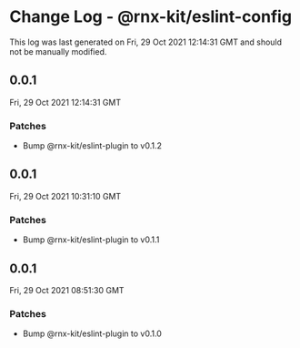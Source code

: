# Change Log - @rnx-kit/eslint-config

This log was last generated on Fri, 29 Oct 2021 12:14:31 GMT and should not be manually modified.

<!-- Start content -->

## 0.0.1

Fri, 29 Oct 2021 12:14:31 GMT

### Patches

- Bump @rnx-kit/eslint-plugin to v0.1.2

## 0.0.1

Fri, 29 Oct 2021 10:31:10 GMT

### Patches

- Bump @rnx-kit/eslint-plugin to v0.1.1

## 0.0.1

Fri, 29 Oct 2021 08:51:30 GMT

### Patches

- Bump @rnx-kit/eslint-plugin to v0.1.0
